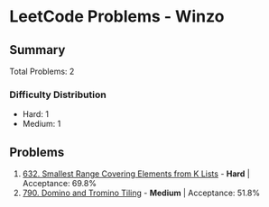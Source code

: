 # LeetCode Problems - Winzo

## Summary
Total Problems: 2

### Difficulty Distribution

- Hard: 1
- Medium: 1

## Problems

1. [632. Smallest Range Covering Elements from K Lists](https://leetcode.com/problems/smallest-range-covering-elements-from-k-lists/) - **Hard** | Acceptance: 69.8%
2. [790. Domino and Tromino Tiling](https://leetcode.com/problems/domino-and-tromino-tiling/) - **Medium** | Acceptance: 51.8%